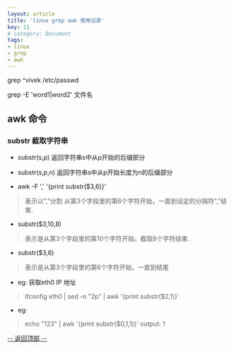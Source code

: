 ```yaml
---
layout: article
title: 'linux grep awk 使用记录'
key: 11
# category: Document
tags:
- linux
- grep
- awk
---
```



grep ^vivek /etc/passwd

grep -E 'word1\|word2' 文件名




## awk 命令 

### substr 截取字符串
+ substr(s,p) 返回字符串s中从p开始的后缀部分
+ substr(s,p,n) 返回字符串s中从p开始长度为n的后缀部分

+ awk -F ',' '{print substr($3,6)}'    
>  表示以","分割 从第3个字段里的第6个字符开始，一直到设定的分隔符","结束.
+ substr($3,10,8)  
>  表示是从第3个字段里的第10个字符开始，截取8个字符结束.
+ substr($3,6)     
>  表示是从第3个字段里的第6个字符开始，一直到结尾

+ eg:
获取eth0 IP 地址
> ifconfig eth0 \| sed -n "2p" \| awk '{print substr($2,1)}'

+ eg: 
> echo "123" | awk '{print substr($0,1,1)}'
output: 1

<a href="javascript:scroll(0,0)">-- 返回顶部 --</a>